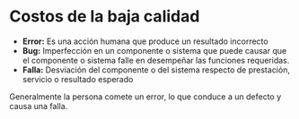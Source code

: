 # Costos de la baja calidad

- **Error:** Es una acción humana que produce un resultado incorrecto
- **Bug:** Imperfección en un componente o sistema que puede causar que el componente o sistema falle en desempeñar las funciones requeridas.
- **Falla:** Desviación del componente o del sistema respecto de prestación, servicio o resultado esperado

Generalmente la persona comete un error, lo que conduce a un defecto y causa una falla.
